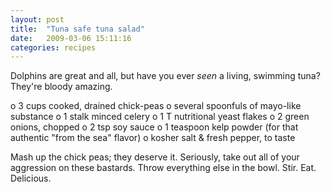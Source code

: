 ```yaml
---
layout: post
title:  "Tuna safe tuna salad"
date:   2009-03-06 15:11:16
categories: recipes
---
```


Dolphins are great and all, but have you ever *seen* a living,
swimming tuna? They're bloody amazing.

o 3 cups cooked, drained chick-peas
o several spoonfuls of mayo-like substance
o 1 stalk minced celery
o 1 T nutritional yeast flakes
o 2 green onions, chopped
o 2 tsp soy sauce
o 1 teaspoon kelp powder (for that authentic "from the sea" flavor)
o kosher salt & fresh pepper, to taste

Mash up the chick peas; they deserve it. Seriously, take out all
of your aggression on these bastards. Throw everything else in the
bowl. Stir. Eat. Delicious.
